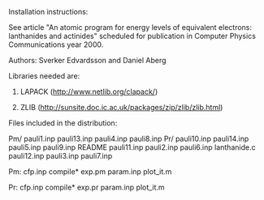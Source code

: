 Installation instructions:

See article "An atomic program for energy levels of equivalent electrons:
             lanthanides and actinides"
scheduled for publication in Computer Physics Communications year 2000. 

Authors: Sverker Edvardsson and Daniel Aberg

Libraries needed are:

1. LAPACK (http://www.netlib.org/clapack/)

2. ZLIB (http://sunsite.doc.ic.ac.uk/packages/zip/zlib/zlib.html)

Files included in the distribution:

Pm/           pauli1.inp    pauli13.inp   pauli4.inp    pauli8.inp
Pr/           pauli10.inp   pauli14.inp   pauli5.inp    pauli9.inp
README        pauli11.inp   pauli2.inp    pauli6.inp
lanthanide.c  pauli12.inp   pauli3.inp    pauli7.inp

Pm:
cfp.inp    compile*   exp.pm     param.inp  plot_it.m

Pr:
cfp.inp    compile*   exp.pr     param.inp  plot_it.m

